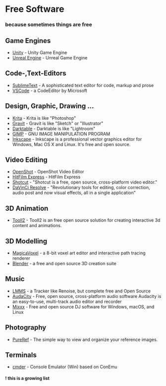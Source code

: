 # Free Software

### because sometimes things are free

## Game Engines
+ [Unity](https://unity3d.com) - Unity Game Engine
+ [Unreal Engine](https://www.unrealengine.com) - Unreal Game Engine

## Code-,Text-Editors
+ [SublimeText](http://www.sublimetext.com/) - A sophisticated text editor for code, markup and prose
+ [VSCode](https://code.visualstudio.com/) - a CodeEditor by Microsoft

## Design, Graphic, Drawing ...
+ [Krita](https://krita.org) - Krita is like "Photoshop"
+ [Gravit](https://gravit.io/) - Gravit is like "Sketch" or "Illustrator"
+ [Darktable](https://www.darktable.org/) - Darktable is like "Lightroom"
+ [GIMP](https://www.gimp.org/) - GNU IMAGE MANIPULATION PROGRAM
+ [Inkscape](https://inkscape.org) - Inkscape is a professional vector graphics editor for Windows, Mac OS X and Linux. It's free and open source.

## Video Editing
+ [OpenShot](https://www.openshot.org/) - OpenShot Video Editor
+ [HitFilm Express](https://fxhome.com/express) - HitFilm Express
+ [Shotcut](https://www.shotcut.org/) - "Shotcut is a free, open source, cross-platform video editor."
+ [DaVinCi Resolve](https://www.blackmagicdesign.com/de/products/davinciresolve/) - "Revolutionary tools for editing, color correction, audio post and now visual effects, all in a single application"

## 3D Animation
+ [Tooll2](http://tooll.io/) - Tooll2 is an free open source solution for creating interactive 3d content and animations.

## 3D Modelling
+ [MagicaVoxel](https://ephtracy.github.io) - a 8-bit voxel art editor and interactive path tracing renderer
+ [Blender](https://www.blender.org) - a free and open source 3D creation suite

## Music
+ [LMMS](https://lmms.io/) - a Tracker like Renoise, but complete free and Open Source
+ [AudaCity](https://www.audacityteam.org/) -  Free, open source, cross-platform audio software Audacity is an easy-to-use, multi-track audio editor and recorder
+ [Mixxx](https://www.mixxx.org/) - Free and open source DJ software for Windows, macOS, and Linux

## Photography
+ [PureRef](https://www.pureref.com/) - The simple way to view and organize your reference images.

## Terminals
+ [cmder](http://cmder.net/) - Console Emulator (Win) based on ConEmu


#### ! this is a growing list
